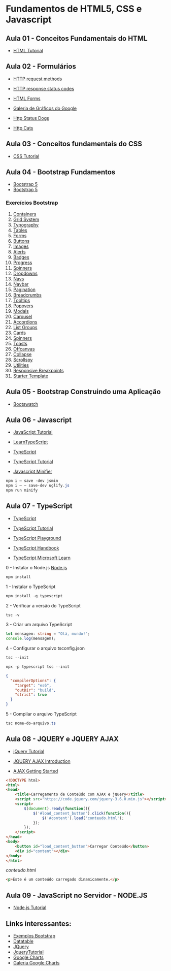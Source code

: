 # Fundamentos de HTML5, CSS e Javascript

## Aula 01 - Conceitos Fundamentais do HTML
- [HTML Tutorial](https://www.w3schools.com/html/default.asp)


## Aula 02 - Formulários

- [HTTP request methods](https://developer.mozilla.org/en-US/docs/Web/HTTP/Methods)

- [HTTP response status codes](https://developer.mozilla.org/en-US/docs/Web/HTTP/Status)

- [HTML Forms](https://www.w3schools.com/html/html_forms.asp)

- [Galeria de Gráficos do Google](https://developers.google.com/chart/interactive/docs/gallery?hl=pt-br)

- [Http Status Dogs](https://httpstatusdogs.com/)

- [Http Cats](https://http.cat/)


## Aula 03 - Conceitos fundamentais do CSS 

- [CSS Tutorial](https://www.w3schools.com/css/default.asp)


## Aula 04 - Bootstrap Fundamentos

- [Bootstrap 5](https://www.w3schools.com/bootstrap5/index.php)
- [Bootstrap 5](https://getbootstrap.com/docs/5.0/getting-started/introduction/)

### Exercícios Bootstrap

1. [Containers](https://getbootstrap.com/docs/5.0/layout/containers/)
2. [Grid System](https://getbootstrap.com/docs/5.0/layout/grid/)
3. [Typography](https://getbootstrap.com/docs/5.0/content/typography/)
4. [Tables](https://getbootstrap.com/docs/5.0/content/tables/)
5. [Forms](https://getbootstrap.com/docs/5.0/forms/overview/)
6. [Buttons](https://getbootstrap.com/docs/5.0/components/buttons/)
7. [Images](https://getbootstrap.com/docs/5.0/content/images/)
8. [Alerts](https://getbootstrap.com/docs/5.0/components/alerts/)
9. [Badges](https://getbootstrap.com/docs/5.0/components/badge/)
10. [Progress](https://getbootstrap.com/docs/5.0/components/progress/)
11. [Spinners](https://getbootstrap.com/docs/5.0/components/spinners/)
12. [Dropdowns](https://getbootstrap.com/docs/5.0/components/dropdowns/)
13. [Navs](https://getbootstrap.com/docs/5.0/components/navs/)
14. [Navbar](https://getbootstrap.com/docs/5.0/components/navbar/)
15. [Pagination](https://getbootstrap.com/docs/5.0/components/pagination/)
16. [Breadcrumbs](https://getbootstrap.com/docs/5.0/components/breadcrumb/)
17. [Tooltips](https://getbootstrap.com/docs/5.0/components/tooltips/)
18. [Popovers](https://getbootstrap.com/docs/5.0/components/popovers/)
19. [Modals](https://getbootstrap.com/docs/5.0/components/modal/)
20. [Carousel](https://getbootstrap.com/docs/5.0/components/carousel/)
21. [Accordions](https://getbootstrap.com/docs/5.0/components/accordion/)
22. [List Groups](https://getbootstrap.com/docs/5.0/components/list-group/)
23. [Cards](https://getbootstrap.com/docs/5.0/components/card/)
24. [Spinners](https://getbootstrap.com/docs/5.0/components/spinners/)
25. [Toasts](https://getbootstrap.com/docs/5.0/components/toasts/)
26. [Offcanvas](https://getbootstrap.com/docs/5.0/components/offcanvas/)
27. [Collapse](https://getbootstrap.com/docs/5.0/components/collapse/)
28. [Scrollspy](https://getbootstrap.com/docs/5.0/components/scrollspy/)
29. [Utilities](https://getbootstrap.com/docs/5.0/utilities/borders/)
30. [Responsive Breakpoints](https://getbootstrap.com/docs/5.0/layout/breakpoints/)
31. [Starter Template](https://getbootstrap.com/docs/5.0/getting-started/introduction/#starter-template)


## Aula 05 - Bootstrap Construindo uma Aplicação

- [Bootswatch](https://bootswatch.com/)


## Aula 06 - Javascript

- [JavaScript Tutorial](https://www.w3schools.com/js/default.asp)

- [LearnTypeScript](https://learn.microsoft.com/pt-br/training/paths/build-javascript-applications-typescript/)

- [TypeScript](https://www.typescriptlang.org/)

- [TypeScript Tutorial](https://www.w3schools.com/typescript/default.asp)

- [Javascript Minifier](https://medium.com/@anandkiit94/minifying-typescript-code-d0529189daf0)

```powershell
npm i — save -dev jsmin
npm i — — save-dev uglify.js
npm run minify
```


## Aula 07 - TypeScript


- [TypeScript](https://www.typescriptlang.org/)

- [TypeScript Tutorial](https://www.w3schools.com/typescript/)

- [TypeScript Playground](https://www.typescriptlang.org/play)

- [TypeScript Handbook](https://www.typescriptlang.org/docs/handbook/intro.html)

- [TypeScript Microsoft Learn](https://learn.microsoft.com/pt-br/training/paths/build-javascript-applications-typescript/?source=learn)



0 - Instalar o Node.js
[Node.js](https://nodejs.org/en/)

```powershell
npm install
```

1 - Instalar o TypeScript
```powershell
npm install -g typescript
```

2 - Verificar a versão do TypeScript
```powershell   
tsc -v
```

3 - Criar um arquivo TypeScript
```typescript
let mensagem: string = "Olá, mundo!";
console.log(mensagem);
```

4 - Configurar o arquivo tsconfig.json
```Powershell
tsc --init

npx -p typescript tsc --init
```

```json
{
  "compilerOptions": {
    "target": "es6",
    "outDir": "build",
    "strict": true
  }
}
```

5 - Compilar o arquivo TypeScript
```powershell
tsc nome-do-arquivo.ts
```


## Aula 08 - JQUERY e JQUERY AJAX

- [jQuery Tutorial](https://www.w3schools.com/jquery/default.asp)

- [JQUERY AJAX Introduction](https://www.w3schools.com/jquery/jquery_ajax_intro.asp)

- [AJAX Getting Started](https://udn.realityripple.com/docs/Web/Guide/AJAX/Getting_Started)


```html
<!DOCTYPE html>
<html>
<head>
    <title>Carregamento de Conteúdo com AJAX e jQuery</title>
    <script src="https://code.jquery.com/jquery-3.6.0.min.js"></script>
    <script>
        $(document).ready(function(){
            $('#load_content_button').click(function(){
                $('#content').load('conteudo.html');
            });
        });
    </script>
</head>
<body>
    <button id="load_content_button">Carregar Conteúdo</button>
    <div id="content"></div>
</body>
</html>
```
*conteudo.html*
```html
<p>Este é um conteúdo carregado dinamicamente.</p>
```

## Aula 09 - JavaScript no Servidor - NODE.JS

- [Node.js Tutorial](https://www.w3schools.com/nodejs/default.asp)


## Links interessantes:

- [Exemplos Bootstrap](https://bootswatch.com/cerulean/)
- [Datatable](https://datatables.net/)
- [JQuery](https://jquery.com/)
- [JqueryTutorial](https://www.w3schools.com/jquery/)
- [Google Charts](https://developers.google.com/chart/)
- [Galeria Google Charts](https://developers.google.com/chart/interactive/docs/gallery?hl=pt-br)

